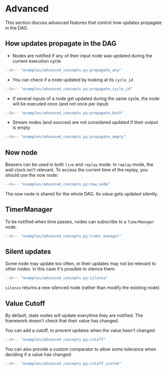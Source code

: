 # Advanced 

This section discuss advanced features that control how updates propagate in the DAG.

## How updates propagate in the DAG

- Nodes are notified if any of their input node was updated during the current execution cycle
```python
--8<-- "examples/advanced_concepts.py:propagate_any"
```
- You can check if a node updated by looking at its `cycle_id`
```python
--8<-- "examples/advanced_concepts.py:propagate_cycle_id"
```
- If several inputs of a node get updated during the same cycle, the node will be executed once (and not once per input)
```python
--8<-- "examples/advanced_concepts.py:propagate_both"
```
- Stream nodes (and sources) are not considered updated if their output is empty
```python
--8<-- "examples/advanced_concepts.py:propagate_empty"
```


## Now node

Beavers can be used in both `live` and `replay` mode. 
In `replay` mode, the wall clock isn't relevant. 
To access the current time of the replay, you should use the now node:

```python
--8<-- "examples/advanced_concepts.py:now_node"
```

The now node is shared for the whole DAG.
Its value gets updated silently. 

## TimerManager

To be notified when time passes, nodes can subscribe to a `TimerManager` node.

```python
--8<-- "examples/advanced_concepts.py:timer_manager"
```

## Silent updates

Some node may update too often, or their updates may not be relevant to other nodes.
In this case it's possible to silence them:

```python
--8<-- "examples/advanced_concepts.py:silence"
```

`silence` returns a new silenced node (rather than modify the existing node)

## Value Cutoff

By default, state nodes will update everytime they are notified. 
The framework doesn't check that their value has changed.

You can add a cutoff, to prevent updates when the value hasn't changed:

```python
--8<-- "examples/advanced_concepts.py:cutoff"
```

You can also provide a custom comparator to allow some tolerance when deciding if a value has changed:

```python
--8<-- "examples/advanced_concepts.py:cutoff_custom"
```
